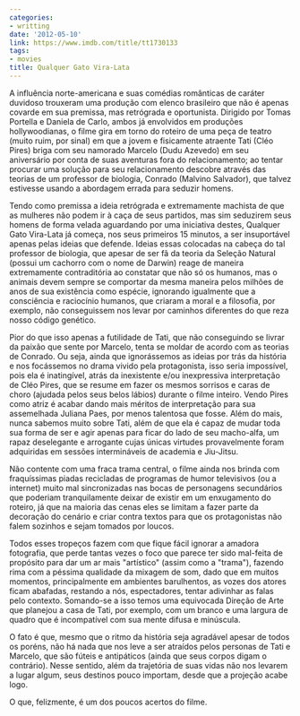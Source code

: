 ```yaml
---
categories:
- writting
date: '2012-05-10'
link: https://www.imdb.com/title/tt1730133
tags:
- movies
title: Qualquer Gato Vira-Lata
---
```


A influência norte-americana e suas comédias românticas de caráter duvidoso trouxeram uma produção com elenco brasileiro que não é apenas covarde em sua premissa, mas retrógrada e oportunista. Dirigido por Tomas Portella e Daniela de Carlo, ambos já envolvidos em produções hollywoodianas, o filme gira em torno do roteiro de uma peça de teatro (muito ruim, por sinal) em que a jovem e fisicamente atraente Tati (Cléo Pires) briga com seu namorado Marcelo (Dudu Azevedo) em seu aniversário por conta de suas aventuras fora do relacionamento; ao tentar procurar uma solução para seu relacionamento descobre através das teorias de um professor de biologia, Conrado (Malvino Salvador), que talvez estivesse usando a abordagem errada para seduzir homens.

Tendo como premissa a ideia retrógrada e extremamente machista de que as mulheres não podem ir à caça de seus partidos, mas sim seduzirem seus homens de forma velada aguardando por uma iniciativa destes, Qualquer Gato Vira-Lata já começa, nos seus primeiros 15 minutos, a ser insuportável apenas pelas ideias que defende. Ideias essas colocadas na cabeça do tal professor de biologia, que apesar de ser fã da teoria da Seleção Natural (possui um cachorro com o nome de Darwin) reage de maneira extremamente contraditória ao constatar que não só os humanos, mas o animais devem sempre se comportar da mesma maneira pelos milhões de anos de sua existência como espécie, ignorando igualmente que a consciência e raciocínio humanos, que criaram a moral e a filosofia, por exemplo, não conseguissem nos levar por caminhos diferentes do que reza nosso código genético.

Pior do que isso apenas a futilidade de Tati, que não conseguindo se livrar da paixão que sente por Marcelo, tenta se moldar de acordo com as teorias de Conrado. Ou seja, ainda que ignorássemos as ideias por trás da história e nos focássemos no drama vivido pela protagonista, isso seria impossível, pois ela é inatingível, atrás da inexistente e/ou inexpressiva interpretação de Cléo Pires, que se resume em fazer os mesmos sorrisos e caras de choro (ajudada pelos seus belos lábios) durante o filme inteiro. Vendo Pires como atriz é acabar dando mais méritos de interpretação para sua assemelhada Juliana Paes, por menos talentosa que fosse. Além do mais, nunca sabemos muito sobre Tati, além de que ela é capaz de mudar toda sua forma de ser e agir apenas para ficar do lado de seu macho-alfa, um rapaz deselegante e arrogante cujas únicas virtudes provavelmente foram adquiridas em sessões intermináveis de academia e Jiu-Jitsu.

Não contente com uma fraca trama central, o filme ainda nos brinda com fraquíssimas piadas recicladas de programas de humor televisivos (ou a internet) muito mal sincronizadas nas bocas de personagens secundários que poderiam tranquilamente deixar de existir em um enxugamento do roteiro, já que na maioria das cenas eles se limitam a fazer parte da decoração do cenário e criar contra textos para que os protagonistas não falem sozinhos e sejam tomados por loucos.

Todos esses tropeços fazem com que fique fácil ignorar a amadora fotografia, que perde tantas vezes o foco que parece ter sido mal-feita de propósito para dar um ar mais "artístico" (assim como a "trama"), fazendo rima com a péssima qualidade da mixagem de som, dado que em muitos momentos, principalmente em ambientes barulhentos, as vozes dos atores ficam abafadas, restando a nós, espectadores, tentar adivinhar as falas pelo contexto. Somando-se a isso temos uma equivocada Direção de Arte que planejou a casa de Tati, por exemplo, com um branco e uma largura de quadro que é incompatível com sua mente difusa e minúscula.

O fato é que, mesmo que o ritmo da história seja agradável apesar de todos os poréns, não há nada que nos leve a ser atraídos pelos personas de Tati e Marcelo, que são fúteis e antipáticos (ainda que seus corpos digam o contrário). Nesse sentido, além da trajetória de suas vidas não nos levarem a lugar algum, seus destinos pouco importam, desde que a projeção acabe logo.

O que, felizmente, é um dos poucos acertos do filme.